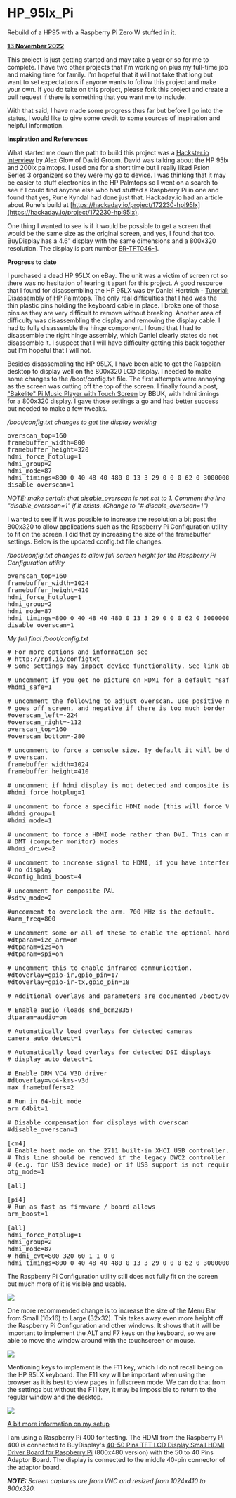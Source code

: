 # HP\_95lx\_Pi
Rebuild of a HP95 with a Raspberry Pi Zero W stuffed in it.

<u><b>13 November 2022</b></u>

This project is just getting started and may take a year or so for me to complete. I have two other projects that I'm working on plus my full-time job and making time for family. I'm hopeful that it will not take that long but want to set expectations if anyone wants to follow this project and make your own. If you do take on this project, please fork this project and create a pull request if there is something that you want me to include.

With that said, I have made some progress thus far but before I go into the status, I would like to give some credit to some sources of inspiration and helpful information.

<b>Inspiration and References</b>

What started me down the path to build this project was a [Hackster.io interview](https://www.youtube.com/watch?v=tMHwP7T7vxs) by Alex Glow of David Groom. David was talking about the HP 95lx and 200lx palmtops. I used one for a short time but I really liked Psion Series 3 organizers so they were my go to device. I was thinking that it may be easier to stuff electronics in the HP Palmtops so I went on a search to see if I could find anyone else who had stuffed a Raspberry Pi in one and found that yes, Rune Kyndal had done just that. Hackaday.io had an article about Rune's build at [https://hackaday.io/project/172230-hpi95lx](https://hackaday.io/project/172230-hpi95lx).

One thing I wanted to see is if it would be possible to get a screen that would be the same size as the original screen, and yes, I found that too. BuyDisplay has a 4.6" display with the same dimensions and a 800x320 resolution. The display is part number [ER-TFT046-1](https://www.buydisplay.com/4-6-inch-color-bar-tft-lcd-iot-display-800x320-pixels-with-optl-touch-screen).

<b>Progress to date</b>

I purchased a dead HP 95LX on eBay. The unit was a victim of screen rot so there was no hesitation of tearing it apart for this project. A good resource that I found for disassembling the HP 95LX was by Daniel Hertrich - [Tutorial: Disassembly of HP Palmtops](https://hermocom.com/hplx/view-all-hp-palmtop-articles/14-adisassembly). The only real difficulties that I had was the thin plastic pins holding the keyboard cable in place. I broke one of those pins as they are very difficult to remove without breaking. Another area of difficulty was disassembling the display and removing the display cable. I had to fully disassemble the hinge component. I found that I had to disassemble the right hinge assembly, which Daniel clearly states do not disassemble it. I suspect that I will have difficulty getting this back together but I'm hopeful that I will not.

Besides disassembling the HP 95LX, I have been able to get the Raspbian desktop to display well on the 800x320 LCD  display. I needed to make some changes to the /boot/config.txt file. The first attempts were annoying as the screen was cutting off the top of the screen. I finally found a post, ["Bakelite" Pi Music Player with Touch Screen](https://forums.raspberrypi.com/viewtopic.php?t=162013) by BBUK, with hdmi timings for a 800x320 display. I gave those settings a go and had better success but needed to make a few tweaks.

<i>/boot/config.txt changes to get the display working</i>

<pre>
overscan_top=160
framebuffer_width=800
framebuffer_height=320
hdmi_force_hotplug=1
hdmi_group=2
hdmi_mode=87
hdmi_timings=800 0 40 48 40 480 0 13 3 29 0 0 0 62 0 30000000 6
disable_overscan=1
</pre>

<i>NOTE: make certain that disable_overscan is not set to 1. Comment the line "disable_overscan=1" if it exists. (Change to "# disable_overscan=1")</i>

I wanted to see if it was possible to increase the resolution a bit past the 800x320 to allow applications such as the Raspberry Pi Configuration utility to fit on the screen. I did that by increasing the size of the framebuffer settings. Below is the updated config.txt file changes.

<i>/boot/config.txt changes to allow full screen height for the Raspberry Pi Configuration utility</i>

<pre>
overscan_top=160
framebuffer_width=1024
framebuffer_height=410
hdmi_force_hotplug=1
hdmi_group=2
hdmi_mode=87
hdmi_timings=800 0 40 48 40 480 0 13 3 29 0 0 0 62 0 30000000 6
disable_overscan=1
</pre>

<i>My full final /boot/config.txt</i>

<pre>
# For more options and information see
# http://rpf.io/configtxt
# Some settings may impact device functionality. See link above for details

# uncomment if you get no picture on HDMI for a default "safe" mode
#hdmi_safe=1

# uncomment the following to adjust overscan. Use positive numbers if console
# goes off screen, and negative if there is too much border
#overscan_left=-224
#overscan_right=-112
overscan_top=160
#overscan_bottom=-280

# uncomment to force a console size. By default it will be display's size minus
# overscan.
framebuffer_width=1024
framebuffer_height=410

# uncomment if hdmi display is not detected and composite is being output
#hdmi_force_hotplug=1

# uncomment to force a specific HDMI mode (this will force VGA)
#hdmi_group=1
#hdmi_mode=1

# uncomment to force a HDMI mode rather than DVI. This can make audio work in
# DMT (computer monitor) modes
#hdmi_drive=2

# uncomment to increase signal to HDMI, if you have interference, blanking, or
# no display
#config_hdmi_boost=4

# uncomment for composite PAL
#sdtv_mode=2

#uncomment to overclock the arm. 700 MHz is the default.
#arm_freq=800

# Uncomment some or all of these to enable the optional hardware interfaces
#dtparam=i2c_arm=on
#dtparam=i2s=on
#dtparam=spi=on

# Uncomment this to enable infrared communication.
#dtoverlay=gpio-ir,gpio_pin=17
#dtoverlay=gpio-ir-tx,gpio_pin=18

# Additional overlays and parameters are documented /boot/overlays/README

# Enable audio (loads snd_bcm2835)
dtparam=audio=on

# Automatically load overlays for detected cameras
camera_auto_detect=1

# Automatically load overlays for detected DSI displays
# display_auto_detect=1

# Enable DRM VC4 V3D driver
#dtoverlay=vc4-kms-v3d
max_framebuffers=2

# Run in 64-bit mode
arm_64bit=1

# Disable compensation for displays with overscan
#disable_overscan=1

[cm4]
# Enable host mode on the 2711 built-in XHCI USB controller.
# This line should be removed if the legacy DWC2 controller is required
# (e.g. for USB device mode) or if USB support is not required.
otg_mode=1

[all]

[pi4]
# Run as fast as firmware / board allows
arm_boost=1

[all]
hdmi_force_hotplug=1
hdmi_group=2
hdmi_mode=87
# hdmi_cvt=800 320 60 1 1 0 0
hdmi_timings=800 0 40 48 40 480 0 13 3 29 0 0 0 62 0 30000000 6
</pre>

The Raspberry Pi Configuration utility still does not fully fit on the screen but much more of it is visible and usable.

![](images/ScreenCapture_01.png)

One more recommended change is to increase the size of the Menu Bar from Small (16x16) to Large (32x32). This takes away even more height off the Raspberry Pi Configuration and other windows. It shows that it will be important to implement the ALT and F7 keys on the keyboard, so we are able to move the window around with the touchscreen or mouse.

![](images/ScreenCapture_02.png)

Mentioning keys to implement is the F11 key, which I do not recall being on the HP 95LX keyboard. The F11 key will be important when using the browser as it is best to view pages in fullscreen mode. We can do that from the settings but without the F11 key, it may be impossible to return to the regular window and the desktop.

![](images/ScreenCapture_03_Youtube.png)

<u>A bit more information on my setup</u>

I am using a Raspberry Pi 400 for testing. The HDMI from the Raspberry Pi 400 is connected to BuyDisplay's [40-50 Pins TFT LCD Display Small HDMI Driver Board for Raspberry Pi](https://www.buydisplay.com/40-50-pins-tft-lcd-display-small-hdmi-driver-board-for-raspberry-pi) (800x480 version) with the 50 to 40 Pins Adaptor Board. The display is connected to the middle 40-pin connector of the adaptor board.

<i><b>NOTE:</b> Screen captures are from VNC and resized from 1024x410 to 800x320.</i>